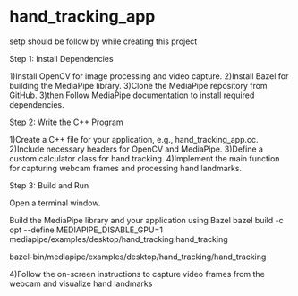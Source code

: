 # hand_tracking_app
setp should be follow by while creating this project
 
Step 1: Install Dependencies

1)Install OpenCV for image processing and video capture.
2)Install Bazel for building the MediaPipe library.
3)Clone the MediaPipe repository from GitHub.
3)then Follow MediaPipe documentation to install required dependencies.

Step 2: Write the C++ Program

1)Create a C++ file for your application, e.g., hand_tracking_app.cc.
2)Include necessary headers for OpenCV and MediaPipe.
3)Define a custom calculator class for hand tracking.
4)Implement the main function for capturing webcam frames and processing hand landmarks.


Step 3: Build and Run

Open a terminal window.

Build the MediaPipe library and your application using Bazel
bazel build -c opt --define MEDIAPIPE_DISABLE_GPU=1 mediapipe/examples/desktop/hand_tracking:hand_tracking

bazel-bin/mediapipe/examples/desktop/hand_tracking/hand_tracking

4)Follow the on-screen instructions to capture video frames from the webcam and visualize hand landmarks



